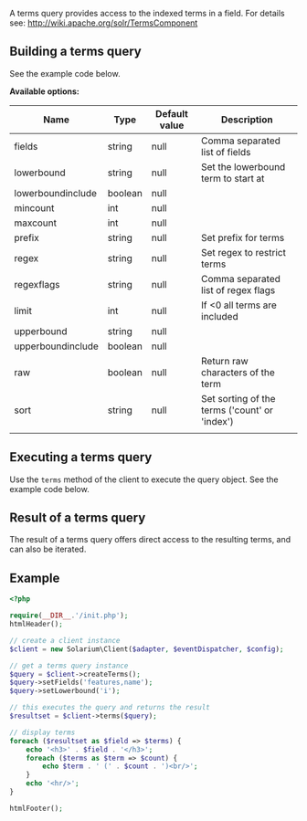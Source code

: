 A terms query provides access to the indexed terms in a field. For details see: <http://wiki.apache.org/solr/TermsComponent>

Building a terms query
----------------------

See the example code below.

**Available options:**

| Name              | Type    | Default value | Description                                   |
|-------------------|---------|---------------|-----------------------------------------------|
| fields            | string  | null          | Comma separated list of fields                |
| lowerbound        | string  | null          | Set the lowerbound term to start at           |
| lowerboundinclude | boolean | null          |                                               |
| mincount          | int     | null          |                                               |
| maxcount          | int     | null          |                                               |
| prefix            | string  | null          | Set prefix for terms                          |
| regex             | string  | null          | Set regex to restrict terms                   |
| regexflags        | string  | null          | Comma separated list of regex flags           |
| limit             | int     | null          | If &lt;0 all terms are included               |
| upperbound        | string  | null          |                                               |
| upperboundinclude | boolean | null          |                                               |
| raw               | boolean | null          | Return raw characters of the term             |
| sort              | string  | null          | Set sorting of the terms ('count' or 'index') |
||

Executing a terms query
-----------------------

Use the `terms` method of the client to execute the query object. See the example code below.

Result of a terms query
-----------------------

The result of a terms query offers direct access to the resulting terms, and can also be iterated.

Example
-------

```php
<?php

require(__DIR__.'/init.php');
htmlHeader();

// create a client instance
$client = new Solarium\Client($adapter, $eventDispatcher, $config);

// get a terms query instance
$query = $client->createTerms();
$query->setFields('features,name');
$query->setLowerbound('i');

// this executes the query and returns the result
$resultset = $client->terms($query);

// display terms
foreach ($resultset as $field => $terms) {
    echo '<h3>' . $field . '</h3>';
    foreach ($terms as $term => $count) {
        echo $term . ' (' . $count . ')<br/>';
    }
    echo '<hr/>';
}

htmlFooter();

```
